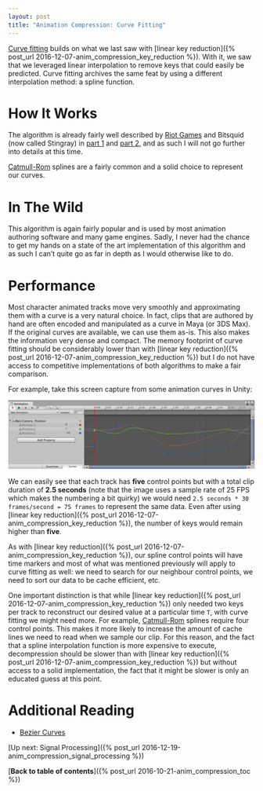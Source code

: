 ```yaml
---
layout: post
title: "Animation Compression: Curve Fitting"
---
```

[Curve fitting](https://en.wikipedia.org/wiki/Curve_fitting) builds on what we last saw with [linear key reduction]({% post_url 2016-12-07-anim_compression_key_reduction %}). With it, we saw that we leveraged linear interpolation to remove keys that could easily be predicted. Curve fitting archives the same feat by using a different interpolation method: a spline function.

# How It Works

The algorithm is already fairly well described by [Riot Games](https://engineering.riotgames.com/news/compressing-skeletal-animation-data) and Bitsquid (now called Stingray) in [part 1](http://bitsquid.blogspot.ca/2009/11/bitsquid-low-level-animation-system.html) and [part 2](http://bitsquid.blogspot.ca/2011/10/low-level-animation-part-2.html), and as such I will not go further into details at this time.

[Catmull-Rom](https://en.wikipedia.org/wiki/Cubic_Hermite_spline#Catmull.E2.80.93Rom_spline) splines are a fairly common and a solid choice to represent our curves.

# In The Wild

This algorithm is again fairly popular and is used by most animation authoring software and many game engines. Sadly, I never had the chance to get my hands on a state of the art implementation of this algorithm and as such I can’t quite go as far in depth as I would otherwise like to do.

# Performance

Most character animated tracks move very smoothly and approximating them with a curve is a very natural choice. In fact, clips that are authored by hand are often encoded and manipulated as a curve in Maya (or 3DS Max). If the original curves are available, we can use them as-is. This also makes the information very dense and compact. The memory footprint of curve fitting should be considerably lower than with [linear key reduction]({% post_url 2016-12-07-anim_compression_key_reduction %}) but I do not have access to competitive implementations of both algorithms to make a fair comparison.

For example, take this screen capture from some animation curves in Unity:

![Animation Curves](/public/unity_curves.jpg)

We can easily see that each track has **five** control points but with a total clip duration of **2.5 seconds** (note that the image uses a sample rate of 25 FPS which makes the numbering a bit quirky) we would need `2.5 seconds * 30 frames/second = 75 frames` to represent the same data. Even after using [linear key reduction]({% post_url 2016-12-07-anim_compression_key_reduction %}), the number of keys would remain higher than **five**.

As with [linear key reduction]({% post_url 2016-12-07-anim_compression_key_reduction %}), our spline control points will have time markers and most of what was mentioned previously will apply to curve fitting as well: we need to search for our neighbour control points, we need to sort our data to be cache efficient, etc.

One important distinction is that while [linear key reduction]({% post_url 2016-12-07-anim_compression_key_reduction %}) only needed two keys per track to reconstruct our desired value at a particular time `T`, with curve fitting we might need more. For example, [Catmull-Rom](https://en.wikipedia.org/wiki/Cubic_Hermite_spline#Catmull.E2.80.93Rom_spline) splines require four control points. This makes it more likely to increase the amount of cache lines we need to read when we sample our clip. For this reason, and the fact that a spline interpolation function is more expensive to execute, decompression should be slower than with [linear key reduction]({% post_url 2016-12-07-anim_compression_key_reduction %}) but without access to a solid implementation, the fact that it might be slower is only an educated guess at this point.

# Additional Reading

*  [Bezier Curves](http://jamie-wong.com/post/bezier-curves/)

[Up next: Signal Processing]({% post_url 2016-12-19-anim_compression_signal_processing %})

[**Back to table of contents**]({% post_url 2016-10-21-anim_compression_toc %})

